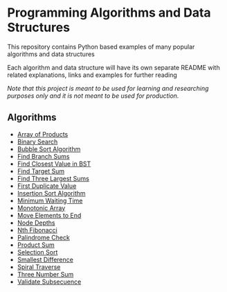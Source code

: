 # Programming Algorithms and Data Structures

This repository contains Python based examples of many popular algorithms and data structures

Each algorithm and data structure will have its own separate README with related explanations, links and examples for further reading

*Note that this project is meant to be used for learning and researching purposes only and it is not meant to be used for production.*


## Algorithms
- [Array of Products](https://github.com/ayirtman/algorithms/tree/main/Array%20of%20Products)
- [Binary Search](https://github.com/ayirtman/algorithms/tree/main/Binary%20Search)
- [Bubble Sort Algorithm](https://github.com/ayirtman/algorithms/tree/main/Bubble%20Sort%20Algorithm)
- [Find Branch Sums](https://github.com/ayirtman/algorithms/tree/main/Find%20Branch%20Sums)
- [Find Closest Value in BST](https://github.com/ayirtman/algorithms/tree/main/Find%20Closest%20Value%20in%20BST)
- [Find Target Sum](https://github.com/ayirtman/algorithms/tree/main/Find%20Target%20Sum)
- [Find Three Largest Sums](https://github.com/ayirtman/algorithms/tree/main/Find%20Three%20Largest%20Sums)
- [First Duplicate Value](https://github.com/ayirtman/algorithms/tree/main/First%20Duplicate%20Value)
- [Insertion Sort Algorithm](https://github.com/ayirtman/algorithms/tree/main/Insertion%20Sort%20Algorithm)
- [Minimum Waiting Time](https://github.com/ayirtman/algorithms/tree/main/Minimum%20Waiting%20Time)
- [Monotonic Array](https://github.com/ayirtman/algorithms/tree/main/Monotonic%20Array)
- [Move Elements to End](https://github.com/ayirtman/algorithms/tree/main/Move%20Elements%20to%20End)
- [Node Depths](https://github.com/ayirtman/algorithms/tree/main/Node%20Depths)
- [Nth Fibonacci](https://github.com/ayirtman/algorithms/tree/main/Nth%20Fibonacci)
- [Palindrome Check](https://github.com/ayirtman/algorithms/tree/main/Palindrome%20Check)
- [Product Sum](https://github.com/ayirtman/algorithms/tree/main/Product%20Sum)
- [Selection Sort](https://github.com/ayirtman/algorithms/tree/main/Selection%20Sort)
- [Smallest Difference](https://github.com/ayirtman/algorithms/tree/main/Smallest%20Difference)
- [Spiral Traverse](https://github.com/ayirtman/algorithms/tree/main/Spiral%20Traverse)
- [Three Number Sum](https://github.com/ayirtman/algorithms/tree/main/Three%20Number%20Sum)
- [Validate Subsecuence](https://github.com/ayirtman/algorithms/tree/main/Validate%20Subsecuence)
